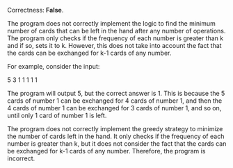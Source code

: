 Correctness: **False**.

The program does not correctly implement the logic to find the minimum number of cards that can be left in the hand after any number of operations. The program only checks if the frequency of each number is greater than k and if so, sets it to k. However, this does not take into account the fact that the cards can be exchanged for k-1 cards of any number.

For example, consider the input:

5 3
1 1 1 1 1

The program will output 5, but the correct answer is 1. This is because the 5 cards of number 1 can be exchanged for 4 cards of number 1, and then the 4 cards of number 1 can be exchanged for 3 cards of number 1, and so on, until only 1 card of number 1 is left.

The program does not correctly implement the greedy strategy to minimize the number of cards left in the hand. It only checks if the frequency of each number is greater than k, but it does not consider the fact that the cards can be exchanged for k-1 cards of any number. Therefore, the program is incorrect.